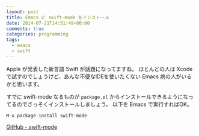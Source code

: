 ```yaml
---
layout: post
title: Emacs に swift-mode をインストール
date: 2014-07-21T14:51:49+00:00
comments: true
categories: programming
tags:
  - emacs
  - swift
---
```


Apple が発表した新言語 Swift が話題になってますね。
ほとんどの人は Xcode で試すのでしょうけど、あんな不便なIDEを使いたくない Emacs 病の人がいるかと思います。

すでに swift-mode なるものが `package.el` からインストールできるようになってるのでさっそくインストールしましょう。
以下を Emacs で実行すればOK。

    M-x package-install swift-mode

<a href="https://github.com/chrisbarrett/swift-mode" title="swift-mode" target="_blank">GitHub - swift-mode</a>
